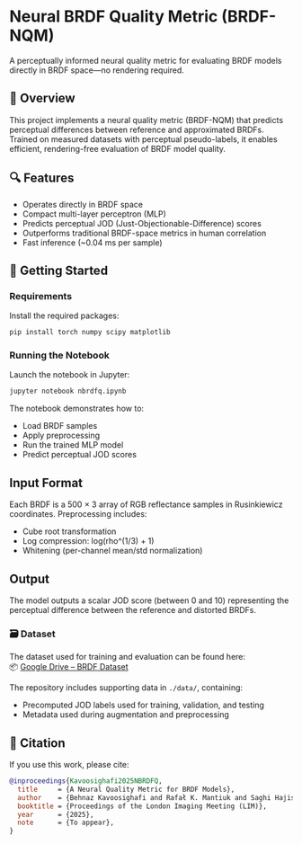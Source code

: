 # Neural BRDF Quality Metric (BRDF-NQM)

A perceptually informed neural quality metric for evaluating BRDF models directly in BRDF space—no rendering required.

## 🧠 Overview

This project implements a neural quality metric (BRDF-NQM) that predicts perceptual differences between reference and approximated BRDFs. Trained on measured datasets with perceptual pseudo-labels, it enables efficient, rendering-free evaluation of BRDF model quality.

## 🔍 Features

- Operates directly in BRDF space
- Compact multi-layer perceptron (MLP)
- Predicts perceptual JOD (Just-Objectionable-Difference) scores
- Outperforms traditional BRDF-space metrics in human correlation
- Fast inference (~0.04 ms per sample)

## 🚀 Getting Started

### Requirements

Install the required packages:

```bash
pip install torch numpy scipy matplotlib
```

### Running the Notebook 

Launch the notebook in Jupyter:

```bash
jupyter notebook nbrdfq.ipynb
```
The notebook demonstrates how to:

- Load BRDF samples
- Apply preprocessing
- Run the trained MLP model
- Predict perceptual JOD scores

## Input Format
Each BRDF is a 500 × 3 array of RGB reflectance samples in Rusinkiewicz coordinates. Preprocessing includes:

- Cube root transformation
- Log compression: log(rho^(1/3) + 1)
- Whitening (per-channel mean/std normalization)

## Output
The model outputs a scalar JOD score (between 0 and 10) representing the perceptual difference between the reference and distorted BRDFs.

### 🗃️ Dataset

The dataset used for training and evaluation can be found here:  
📦 [Google Drive – BRDF Dataset](https://drive.google.com/drive/folders/1n8PaU64SXtunfW_gd5neP1QkQxKDpKFr?usp=sharing)

The repository includes supporting data in `./data/`, containing:
- Precomputed JOD labels used for training, validation, and testing
- Metadata used during augmentation and preprocessing


## 📌 Citation

If you use this work, please cite:

```bibtex
@inproceedings{Kavoosighafi2025NBRDFQ,
  title     = {A Neural Quality Metric for BRDF Models},
  author    = {Behnaz Kavoosighafi and Rafał K. Mantiuk and Saghi Hajisharif and Ehsan Miandji and Jonas Unger},
  booktitle = {Proceedings of the London Imaging Meeting (LIM)},
  year      = {2025},
  note      = {To appear},
}
